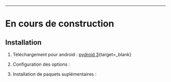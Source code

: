 ___
# En cours de construction


## Installation

1. Téléchargement pour android : [pydroid 3](https://play.google.com/store/apps/details?id=ru.iiec.pydroid3&hl=fr&gl=fr){target=_blank}


2. Configuration des options : 


3. Installation de paquets suplémentaires : 

